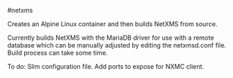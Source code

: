 #netxms

Creates an Alpine Linux container and then builds NetXMS from source.

Currently builds NetXMS with the MariaDB driver for use with a remote database which can be manually adjusted by editing the netxmsd.conf file. Build process can take some time.

To do:
Slim configuration file.
Add ports to expose for NXMC client.

